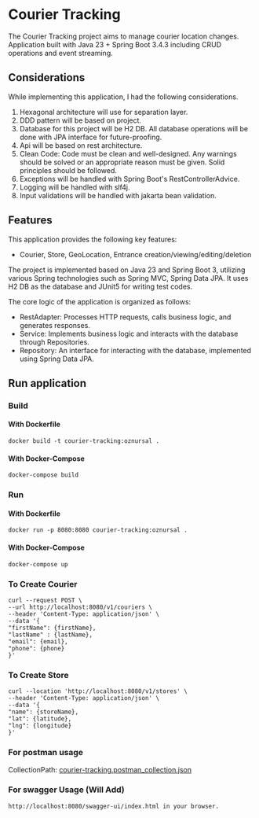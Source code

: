 # Courier Tracking
The Courier Tracking project aims to manage courier location changes.
Application built with Java 23 + Spring Boot 3.4.3 including CRUD operations and event streaming.

## Considerations
While implementing this application, I had the following considerations.

1. Hexagonal architecture will use for separation layer.
2. DDD pattern will be based on project.
3. Database for this project will be H2 DB. All database operations will be done with JPA interface for future-proofing.
4. Api will be based on rest architecture.
5. Clean Code: Code must be clean and well-designed. Any warnings should be solved or an appropriate reason must be given. Solid principles should be followed.
6. Exceptions will be handled with Spring Boot's RestControllerAdvice.
7. Logging will be handled with slf4j.
8. Input validations will be handled with jakarta bean validation.


## Features
This application provides the following key features:

* Courier, Store, GeoLocation, Entrance creation/viewing/editing/deletion

The project is implemented based on Java 23 and Spring Boot 3, utilizing various Spring technologies such as Spring MVC, Spring Data JPA. It uses H2 DB as the database and JUnit5 for writing test codes.

The core logic of the application is organized as follows:

* RestAdapter: Processes HTTP requests, calls business logic, and generates responses.
* Service: Implements business logic and interacts with the database through Repositories.
* Repository: An interface for interacting with the database, implemented using Spring Data JPA.

## Run application

### Build
#### With Dockerfile
    docker build -t courier-tracking:oznursal .

#### With Docker-Compose
    docker-compose build

### Run
#### With Dockerfile
    docker run -p 8080:8080 courier-tracking:oznursal .

#### With Docker-Compose
    docker-compose up

### To Create Courier 
    curl --request POST \
    --url http://localhost:8080/v1/couriers \
    --header 'Content-Type: application/json' \
    --data '{   
    "firstName": {firstName},
    "lastName" : {lastName},
    "email": {email},
    "phone": {phone}
    }'

### To Create Store
    curl --location 'http://localhost:8080/v1/stores' \
    --header 'Content-Type: application/json' \
    --data '{
    "name": {storeName},
    "lat": {latitude},
    "lng": {longitude}
    }'

### For postman usage
CollectionPath: [courier-tracking.postman_collection.json](courier-tracking.postman_collection.json)

### For swagger Usage (Will Add)
    http://localhost:8080/swagger-ui/index.html in your browser.



